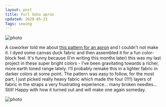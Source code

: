 ```yaml
---
layout: post
title: Purl Soho apron
updated: 2020-05-23
Tags: sewing
---
```


![photo](https://caitlinmeyer.github.io/project-log/images/soho-1.JPG)

A coworker told me about [this pattern for an apron](https://www.purlsoho.com/create/2015/11/20/cross-back-apron/) and I couldn't not make it. I dyed some canvas duck fabric and then assembled it for a fun color-block feel. It's funny because (I'm writing this months later) this was my last project in these super bright colors - I've been gravitating towards a richer, more earth toned range lately. I'll probably remake this in a lighter fabric in darker colors at some point. The pattern was easy to follow, for the most part, I just picked really heavy fabric which made the four (!!!!) layers of fabric in the straps a very frustrating experience... many broken needles... Still! Happy with how it turned out and will make one again someday.

![photo](https://caitlinmeyer.github.io/project-log/images/soho-2.JPG)

